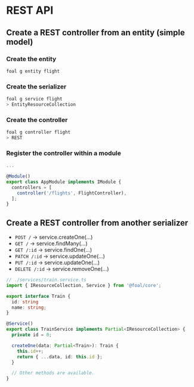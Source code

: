 # REST API

## Create a REST controller from an entity (simple model)

### Create the entity

```sh
foal g entity flight
```

### Create the serializer

```sh
foal g service flight
> EntityResourceCollection
```

### Create the controller

```sh
foal g controller flight
> REST
```

### Register the controller within a module

```typescript
...

@Module()
export class AppModule implements IModule {
  controllers = [
    controller('/flights', FlightController),
  ];
}
```

## Create a REST controller from another serializer

- `POST /` -> service.createOne(...)
- `GET /` -> service.findMany(...)
- `GET /:id` -> service.findOne(...)
- `PATCH /:id` -> service.updateOne(...)
- `PUT /:id` -> service.updateOne(...)
- `DELETE /:id` -> service.removeOne(...)

```typescript
// ./services/train.service.ts
import { IResourceCollection, Service } from '@foal/core';

export interface Train {
  id: string
  name: string;
}

@Service()
export class TrainService implements Partial<IResourceCollection> {
  private id = 0;

  createOne(data: Partial<Train>): Train {
    this.id++;
    return { ...data, id: this.id };
  }

  // Other methods are available.
}
```

